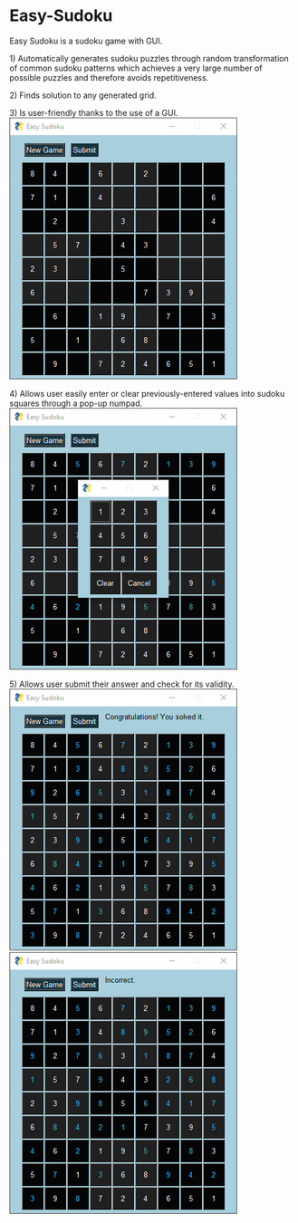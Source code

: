# Easy-Sudoku
<p>Easy Sudoku is a sudoku game with GUI.</p>

<p>1) Automatically generates sudoku puzzles through random transformation of common sudoku patterns which achieves a very large number of possible puzzles and therefore avoids repetitiveness.</p>

<p>2) Finds solution to any generated grid.</p>

<p>3) Is user-friendly thanks to the use of a GUI.<br />
<img src='01.png' /></p>

<p>4) Allows user easily enter or clear previously-entered values into sudoku squares through a pop-up numpad.<br/>
<img src='02.png' /></p>

<p>5) Allows user submit their answer and check for its validity.<br/>
<img src='03.png' /><br />
<img src='04.png' /></p>
